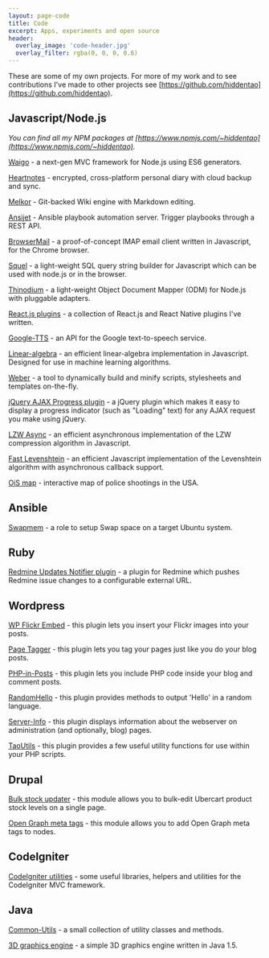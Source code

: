 ```yaml
---
layout: page-code
title: Code
excerpt: Apps, experiments and open source
header:
  overlay_image: 'code-header.jpg'
  overlay_filter: rgba(0, 0, 0, 0.6)
---
```


These are some of my own projects. For more of my work and to see contributions I've made to other projects see [https://github.com/hiddentao](https://github.com/hiddentao).

## Javascript/Node.js ##

_You can find all my NPM packages at [https://www.npmjs.com/~hiddentao](https://www.npmjs.com/~hiddentao)._

[Waigo](http://waigojs.com) - a next-gen MVC framework for Node.js using ES6 generators.

[Heartnotes](https://heartnotes.me) - encrypted, cross-platform personal diary with cloud backup and sync.

[Melkor](https://github.com/hiddentao/melkor) - Git-backed Wiki engine with Markdown editing.

[Ansijet](https://github.com/hiddentao/ansijet) - Ansible playbook automation server. Trigger playbooks through a REST API.

[BrowserMail](https://github.com/hiddentao/browsermail) - a proof-of-concept IMAP email client written in Javascript, for the Chrome browser.

[Squel](http://squeljs.org/ "SQL query string builder") - a light-weight SQL query string builder for Javascript which can be used with node.js or in the browser.

[Thinodium](https://thinodium.github.io/ "Node.js ODM") - a light-weight Object Document Mapper (ODM) for Node.js with pluggable adapters.

[React.js plugins](https://github.com/hiddentao?tab=repositories&q=react&type=source&language=) - a collection of React.js and React Native plugins I've written.

[Google-TTS](https://github.com/hiddentao/google-tts "Google Text-to-speech API") - an API for the Google text-to-speech service.

[Linear-algebra](https://github.com/hiddentao/linear-algebra "Linear algebra") - an efficient linear-algebra implementation in Javascript. Designed for use in machine learning algorithms.

[Weber](/archives/2012/03/15/weber-compile-scripts-stylesheets-and-templates-on-the-fly/ "Weber") - a tool to dynamically build and minify scripts, stylesheets and templates on-the-fly.

[jQuery AJAX Progress plugin](/archives/2011/07/02/jquery-ajax-progress-indicator-plugin/ "AJAX Progress plugin for jQuery") - a jQuery plugin which makes it easy to display a progress indicator (such as "Loading" text) for any AJAX request you make using jQuery.

[LZW Async](/archives/2011/08/01/asynchronous-implementation-of-lzw-algorithm-in-javascript/ "Asynchronous LZW implementation") - an efficient asynchronous implementation of the LZW compression algorithm in Javascript.

[Fast Levenshtein](https://github.com/hiddentao/fast-levenshtein "Fast Levenshtein implementation") - an efficient Javascript implementation of the Levenshtein algorithm with asynchronous callback support.

[OiS map](http://hiddentao.github.io/ois-incidents-map/) - interactive map of police shootings in the USA.


## Ansible ##

[Swapmem](https://github.com/hiddentao/ansible-swapmem) - a role to setup Swap space on a target Ubuntu system.

## Ruby ##

[Redmine Updates Notifier plugin](/archives/2011/07/24/redmine-plugin-which-pushes-updates-to-external-url/) - a plugin for Redmine which pushes Redmine issue changes to a configurable external URL.

## Wordpress ##

[WP Flickr Embed](http://wordpress.org/plugins/wp-flickr-embed/ "WP Flickr Embed") - this plugin lets you insert your Flickr images into your posts.

[Page Tagger](wordpress-page-tagger-plugin "Goto Page Tagger page") - this plugin lets you tag your pages just like you do your blog posts.

[PHP-in-Posts](wordpress-php-in-posts-plugin "Goto PHP-in-Posts page") - this plugin lets you include PHP code inside your blog and comment posts.

[RandomHello](wordpress-randomhello-plugin "Goto RandomHello page") - this plugin provides methods to output 'Hello' in a random language.

[Server-Info](wordpress-server-info-plugin "Goto Server-Info page") - this plugin displays information about the webserver on administration (and optionally, blog) pages.

[TaoUtils](wordpress-taoutils-plugin "Goto TaoUtils page") - this plugin provides a few useful utility functions for use within your PHP scripts.

## Drupal ##

[Bulk stock updater](drupal-bulk-stock-updater "Goto Bulk Stock Updater page") - this module allows you to bulk-edit Ubercart product stock levels on a single page.

[Open Graph meta tags](opengraph-meta-tags "Goto Open Graph meta tags page") - this module allows you to add Open Graph meta tags to nodes.

## CodeIgniter ##

[CodeIgniter utilities](codeigniter-utilities "Goto CodeIgniter utilities page") - some useful libraries, helpers and utilities for the CodeIgniter MVC framework.

## Java ##

[Common-Utils](common-utils "Goto Common-Utils page") - a small collection of utility classes and methods.

[3D graphics engine](3d-graphics "Goto simple 3D graphics engine page") - a simple 3D graphics engine written in Java 1.5.
